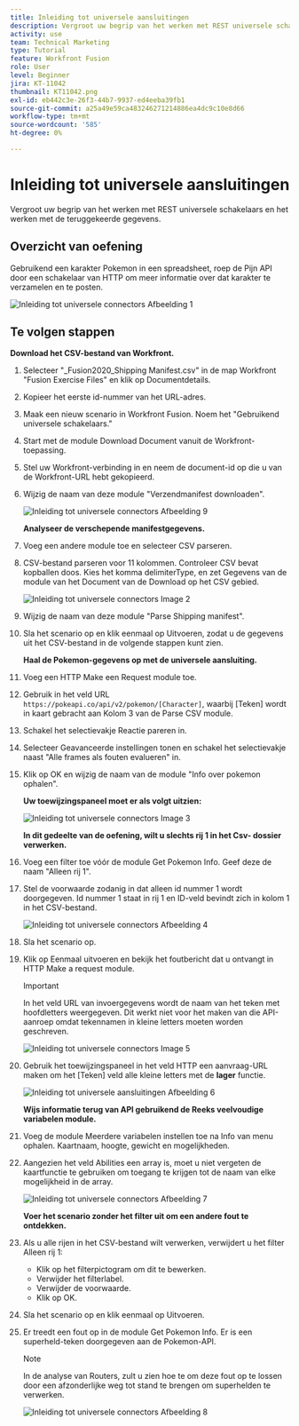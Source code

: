```yaml
---
title: Inleiding tot universele aansluitingen
description: Vergroot uw begrip van het werken met REST universele schakelaars en het werken met de teruggekeerde gegevens.
activity: use
team: Technical Marketing
type: Tutorial
feature: Workfront Fusion
role: User
level: Beginner
jira: KT-11042
thumbnail: KT11042.png
exl-id: eb442c3e-26f3-44b7-9937-ed4eeba39fb1
source-git-commit: a25a49e59ca483246271214886ea4dc9c10e8d66
workflow-type: tm+mt
source-wordcount: '585'
ht-degree: 0%

---
```


# Inleiding tot universele aansluitingen

Vergroot uw begrip van het werken met REST universele schakelaars en het werken met de teruggekeerde gegevens.

## Overzicht van oefening

Gebruikend een karakter Pokemon in een spreadsheet, roep de Pijn API door een schakelaar van HTTP om meer informatie over dat karakter te verzamelen en te posten.

![Inleiding tot universele connectors Afbeelding 1](../12-exercises/assets/introduction-to-universal-connectors-walkthrough-1.png)

## Te volgen stappen

**Download het CSV-bestand van Workfront.**

1. Selecteer &quot;_Fusion2020_Shipping Manifest.csv&quot; in de map Workfront &quot;Fusion Exercise Files&quot; en klik op Documentdetails.
1. Kopieer het eerste id-nummer van het URL-adres.
1. Maak een nieuw scenario in Workfront Fusion. Noem het &quot;Gebruikend universele schakelaars.&quot;
1. Start met de module Download Document vanuit de Workfront-toepassing.
1. Stel uw Workfront-verbinding in en neem de document-id op die u van de Workfront-URL hebt gekopieerd.
1. Wijzig de naam van deze module &quot;Verzendmanifest downloaden&quot;.

   ![Inleiding tot universele connectors Afbeelding 9](../12-exercises/assets/introduction-to-universal-connectors-walkthrough-9.png)

   **Analyseer de verschepende manifestgegevens.**

1. Voeg een andere module toe en selecteer CSV parseren.
1. CSV-bestand parseren voor 11 kolommen. Controleer CSV bevat kopballen doos. Kies het komma delimiterType, en zet Gegevens van de module van het Document van de Download op het CSV gebied.

   ![Inleiding tot universele connectors Image 2](../12-exercises/assets/introduction-to-universal-connectors-walkthrough-2.png)

1. Wijzig de naam van deze module &quot;Parse Shipping manifest&quot;.
1. Sla het scenario op en klik eenmaal op Uitvoeren, zodat u de gegevens uit het CSV-bestand in de volgende stappen kunt zien.

   **Haal de Pokemon-gegevens op met de universele aansluiting.**

1. Voeg een HTTP Make een Request module toe.
1. Gebruik in het veld URL `https://pokeapi.co/api/v2/pokemon/[Character]`, waarbij [Teken] wordt in kaart gebracht aan Kolom 3 van de Parse CSV module.
1. Schakel het selectievakje Reactie pareren in.
1. Selecteer Geavanceerde instellingen tonen en schakel het selectievakje naast &quot;Alle frames als fouten evalueren&quot; in.
1. Klik op OK en wijzig de naam van de module &quot;Info over pokemon ophalen&quot;.

   **Uw toewijzingspaneel moet er als volgt uitzien:**

   ![Inleiding tot universele connectors Image 3](../12-exercises/assets/introduction-to-universal-connectors-walkthrough-3.png)

   **In dit gedeelte van de oefening, wilt u slechts rij 1 in het Csv- dossier verwerken.**

1. Voeg een filter toe vóór de module Get Pokemon Info. Geef deze de naam &quot;Alleen rij 1&quot;.
1. Stel de voorwaarde zodanig in dat alleen id nummer 1 wordt doorgegeven. Id nummer 1 staat in rij 1 en ID-veld bevindt zich in kolom 1 in het CSV-bestand.

   ![Inleiding tot universele connectors Afbeelding 4](../12-exercises/assets/introduction-to-universal-connectors-walkthrough-4.png)

1. Sla het scenario op.
1. Klik op Eenmaal uitvoeren en bekijk het foutbericht dat u ontvangt in HTTP Make a request module.

   >[!IMPORTANT]
   >
   >In het veld URL van invoergegevens wordt de naam van het teken met hoofdletters weergegeven. Dit werkt niet voor het maken van die API-aanroep omdat tekennamen in kleine letters moeten worden geschreven.

   ![Inleiding tot universele connectors Image 5](../12-exercises/assets/introduction-to-universal-connectors-walkthrough-5.png)

1. Gebruik het toewijzingspaneel in het veld HTTP een aanvraag-URL maken om het [Teken] veld alle kleine letters met de **lager** functie.

   ![Inleiding tot universele aansluitingen Afbeelding 6](../12-exercises/assets/introduction-to-universal-connectors-walkthrough-6.png)

   **Wijs informatie terug van API gebruikend de Reeks veelvoudige variabelen module.**

1. Voeg de module Meerdere variabelen instellen toe na Info van menu ophalen. Kaartnaam, hoogte, gewicht en mogelijkheden.
1. Aangezien het veld Abilities een array is, moet u niet vergeten de kaartfunctie te gebruiken om toegang te krijgen tot de naam van elke mogelijkheid in de array.

   ![Inleiding tot universele connectors Afbeelding 7](../12-exercises/assets/introduction-to-universal-connectors-walkthrough-7.png)

   **Voer het scenario zonder het filter uit om een andere fout te ontdekken.**

1. Als u alle rijen in het CSV-bestand wilt verwerken, verwijdert u het filter Alleen rij 1:

   + Klik op het filterpictogram om dit te bewerken.
   + Verwijder het filterlabel.
   + Verwijder de voorwaarde.
   + Klik op OK.

1. Sla het scenario op en klik eenmaal op Uitvoeren.
1. Er treedt een fout op in de module Get Pokemon Info. Er is een superheld-teken doorgegeven aan de Pokemon-API.

   >[!NOTE]
   >
   >In de analyse van Routers, zult u zien hoe te om deze fout op te lossen door een afzonderlijke weg tot stand te brengen om superhelden te verwerken.

   ![Inleiding tot universele connectors Afbeelding 8](../12-exercises/assets/introduction-to-universal-connectors-walkthrough-8.png)
